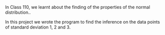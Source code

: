 In Class 110, we learnt about the finding of the properties of the normal distribution..

In this project we wrote the program to find the inference on the data points of standard deviation 1, 2 and 3.


